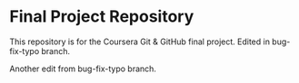 # Final Project Repository
This repository is for the Coursera Git & GitHub final project.
Edited in bug-fix-typo branch.

Another edit from bug-fix-typo branch.
